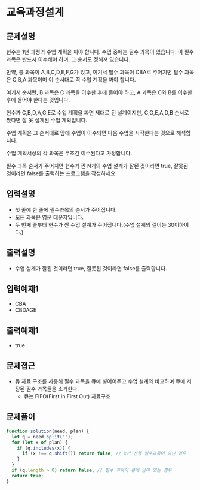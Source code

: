 # 교육과정설계

## 문제설명

현수는 1년 과정의 수업 계획을 짜야 합니다.
수업 중에는 필수 과목이 있습니다. 이 필수 과목은 반드시 이수해야 하며, 그 순서도 정해져 있습니다.

만약, 총 과목이 A,B,C,D,E,F,G가 있고, 여기서 필수 과목이 CBA로 주어지면 필수 과목은 C,B,A 과목이며 이 순서대로 꼭 수업 계획을 짜야 합니다.

여기서 순서란, B 과목은 C 과목을 이수한 후에 들어야 하고, A 과목은 C와 B를 이수한 후에 들어야 한다는 것입니다.

현수가 C,B,D,A,G,E로 수업 계획을 짜면 제대로 된 설계이지만, C,G,E,A,D,B 순서로 짰다면 잘 못 설계된 수업 계획입니다.

수업 계획은 그 순서대로 앞에 수업이 이수되면 다음 수업을 시작한다는 것으로 해석합니다.

수업 계획서상의 각 과목은 무조건 이수된다고 가정합니다.

필수 과목 순서가 주어지면 현수가 짠 N개의 수업 설계가 잘된 것이라면 true, 잘못된 것이라면 false를 출력하는 프로그램을 작성하세요.

## 입력설명

- 첫 줄에 한 줄에 필수과목의 순서가 주어집니다.
- 모든 과목은 영문 대문자입니다.
- 두 번째 줄부터 현수가 짠 수업 설계가 주어집니다.(수업 설계의 길이는 30이하이다.)

## 출력설명

- 수업 설계가 잘된 것이라면 true, 잘못된 것이라면 false를 출력합니다.

## 입력예제1

- CBA
- CBDAGE

## 출력예제1

- true

## 문제접근

- 큐 자료 구조를 사용해 필수 과목을 큐에 넣어어주고 수업 설계와 비교하며 큐에 저장된 필수 과목들을 소거한다.
  - 큐는 FIFO(First In First Out) 자료구조

## 문제풀이

```js
function solution(need, plan) {
  let q = need.split('');
  for (let x of plan) {
    if (q.includes(x)) {
      if (x !== q.shift()) return false; // x가 선행 필수과목이 아닌 경우
    }
  }
  if (q.length > 0) return false; // 필수 과목이 큐에 남아 있는 경우
  return true;
}
```
